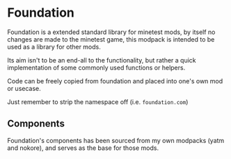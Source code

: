 # Foundation

Foundation is a extended standard library for minetest mods, by itself no changes are made to the minetest game, this modpack is intended to be used as a library for other mods.

Its aim isn't to be an end-all to the functionality, but rather a quick implementation of some commonly used functions or helpers.

Code can be freely copied from foundation and placed into one's own mod or usecase.

Just remember to strip the namespace off (i.e. `foundation.com`)

## Components

Foundation's components has been sourced from my own modpacks (yatm and nokore), and serves as the base for those mods.
